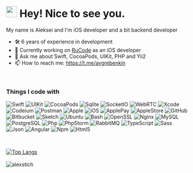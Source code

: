 <h1><img src="https://emojis.slackmojis.com/emojis/images/1531849430/4246/blob-sunglasses.gif?1531849430" width="30"/> Hey! Nice to see you.</h1>

My name is Aleksei and I'm iOS developer and a bit backend developer 

- 🛠 6 years of experience in development
- 🔭 Currently working on [RuCode](http://rucode.org/) as an iOS developer
- 💬 Ask me about Swift, CocoaPods, UIKit, PHP and Yii2
- 📫 How to reach me: https://t.me/avgrebenkin

</br>
<h3>Things I code with</h3>
<p>
  <img alt="Swift" src="https://img.shields.io/badge/-Swift-F05138?style=flat-square&logo=swift&logoColor=white" />
  <img alt="UIKit" src="https://img.shields.io/badge/-UIKit-2396F3?style=flat-square&logo=uikit&logoColor=white" />
  <img alt="CocoaPods" src="https://img.shields.io/badge/-CocoaPods-EE3322?style=flat-square&logo=cocoapods&logoColor=white" />
  <img alt="Sqlite" src="https://img.shields.io/badge/-Sqlite-003B57?style=flat-square&logo=sqlite&logoColor=white" /> 
  <img alt="SocketIO" src="https://img.shields.io/badge/-SocketIO-010101?style=flat-square&logo=socketdotio&logoColor=white" /> 
  <img alt="WebRTC" src="https://img.shields.io/badge/-WebRTC-333333?style=flat-square&logo=webrtc&logoColor=white" /> 

  <img alt="Xcode" src="https://img.shields.io/badge/-Xcode-147EFB?style=flat-square&logo=xcode&logoColor=white" />
  <img alt="Codeium" src="https://img.shields.io/badge/-Codeium-09B6A2?style=flat-square&logo=codeium&logoColor=white" /> 
  <img alt="Postman" src="https://img.shields.io/badge/-Postman-FF6C37?style=flat-square&logo=postman&logoColor=white" /> 
  
  <img alt="Apple" src="https://img.shields.io/badge/-Apple-000000?style=flat-square&logo=apple&logoColor=white" />
  <img alt="iOS" src="https://img.shields.io/badge/-iOS-000000?style=flat-square" />

  <img alt="ApplePay" src="https://img.shields.io/badge/-ApplePay-000000?style=flat-square&logo=applepay&logoColor=white" />
  <img alt="AppleStore" src="https://img.shields.io/badge/-AppleStore-0D96F6?style=flat-square&logo=appstore&logoColor=white" /> 

  <img alt="GitHub" src="https://img.shields.io/badge/-GitHub-181717?style=flat-square&logo=github&logoColor=white" />
  <img alt="Bitbucket" src="https://img.shields.io/badge/-Bitbucket-0052CC?style=flat-square&logo=bitbucket&logoColor=white" />
  
  <img alt="Sketch" src="https://img.shields.io/badge/-Sketch-F7B500?style=flat-square&logo=sketch&logoColor=white" /> 

  <img alt="Ubuntu" src="https://img.shields.io/badge/-Ubuntu-E95420?style=flat-square&logo=ubuntu&logoColor=white" /> 
  <img alt="Bash" src="https://img.shields.io/badge/-Bash-4EAA25?style=flat-square&logo=gnubash&logoColor=white" />
  <img alt="OpenSSL" src="https://img.shields.io/badge/-OpenSSL-721412?style=flat-square&logo=openssl&logoColor=white" />
  <img alt="Nginx" src="https://img.shields.io/badge/-Nginx-009639?style=flat-square&logo=nginx&logoColor=white" />

  <img alt="MySQL" src="https://img.shields.io/badge/-MySQL-4479A1?style=flat-square&logo=mysql&logoColor=white" /> 
  <img alt="PostgreSQL" src="https://img.shields.io/badge/-PostgreSQL-4169E1?style=flat-square&logo=postgresql&logoColor=white" /> 

  <img alt="Php" src="https://img.shields.io/badge/-Php-777BB4?style=flat-square&logo=php&logoColor=white" />
  <img alt="PhpStorm" src="https://img.shields.io/badge/-PhpStorm-000000?style=flat-square&logo=phpstorm&logoColor=white" />
  <img alt="RabbitMQ" src="https://img.shields.io/badge/-RabbitMQ-FF6600?style=flat-square&logo=rabbitmq&logoColor=white" />
  <img alt="TypeScript" src="https://img.shields.io/badge/-TypeScript-007ACC?style=flat-square&logo=typescript&logoColor=white" />
  <img alt="Sass" src="https://img.shields.io/badge/-Sass-CC6699?style=flat-square&logo=sass&logoColor=white" />
  <img alt="Json" src="https://img.shields.io/badge/-Json-000000?style=flat-square&logo=json&logoColor=white" />
  <img alt="Angular" src="https://img.shields.io/badge/-Angular-DD0031?style=flat-square&logo=angular&logoColor=white" />
  <img alt="Npm" src="https://img.shields.io/badge/-NPM-CB3837?style=flat-square&logo=npm&logoColor=white" />
  <img alt="Html5" src="https://img.shields.io/badge/-HTML5-E34F26?style=flat-square&logo=html5&logoColor=white" />
</p>

</br>

[![Top Langs](https://github-readme-stats.vercel.app/api/top-langs/?username=alexstich&hide=html&layout=compact)](https://github.com/alexstich)
<br/><br/>
<img align="left" src="https://komarev.com/ghpvc/?username=alexstich&label=Profile%20Views%20&color=AC1F21&style=flat-square" alt="alexstich" />






<!--


<h3>Välkommen till <img src="https://cdn-icons-png.flaticon.com/512/197/197564.png" width="13"/> Stockholm!</h3>
<p><img width="200" src="" /> <img width="200" src="" /> <img width="200" src="" /></p>
<p>Above are the last 3 pictures posted by <a href="https://www.instagram.com/visitstockholm/" target="_blank"><img src="https://upload.wikimedia.org/wikipedia/commons/thumb/e/e7/Instagram_logo_2016.svg/1024px-Instagram_logo_2016.svg.png" width="20"/> @avgrebenkin!</a><br/>Currently, the weather is: <b> -1°C, <i>broken clouds</i></b></br>Today, the sun rises at <b>07:52</b> and sets at <b>15:14</b>.</p>
<h3>Where to find me</h3>
<p><a href="https://github.com/thmsgbrt" target="_blank"><img alt="Github" src="https://img.shields.io/badge/GitHub-%2312100E.svg?&style=for-the-badge&logo=Github&logoColor=white" /></a> <a href="https://twitter.com/Guibz16" target="_blank"><img alt="Twitter" src="https://img.shields.io/badge/twitter-%231DA1F2.svg?&style=for-the-badge&logo=twitter&logoColor=white" /></a> <a href="https://www.linkedin.com/in/thomas-guibert" target="_blank"><img alt="LinkedIn" src="https://img.shields.io/badge/linkedin-%230077B5.svg?&style=for-the-badge&logo=linkedin&logoColor=white" /></a> <a href="https://medium.com/@th.guibert" target="_blank"><img alt="Medium" src="https://img.shields.io/badge/medium-%2312100E.svg?&style=for-the-badge&logo=medium&logoColor=white" /></a>
</p>




**alexstich/alexstich** is a ✨ _special_ ✨ repository because its `README.md` (this file) appears on your GitHub profile.

Here are some ideas to get you started:

- 🔭 I’m currently working on ...
- 🌱 I’m currently learning ...
- 👯 I’m looking to collaborate on ...
- 🤔 I’m looking for help with ...
- 💬 Ask me about ...
- 📫 How to reach me: ...
- 😄 Pronouns: ...
- ⚡ Fun fact: ...
-->
